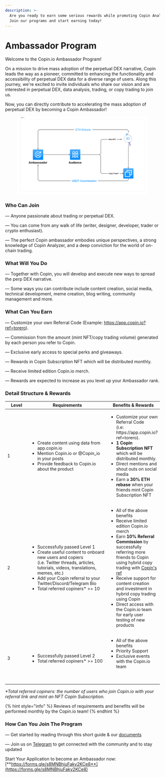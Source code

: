 ```yaml
---
description: >-
  Are you ready to earn some serious rewards while promoting Copin Analyzer?
  Join our programs and start earning today!
---
```


# Ambassador Program

Welcome to the Copin.io Ambassador Program!

On a mission to drive mass adoption of the perpetual DEX narrative, Copin leads the way as a pioneer, committed to enhancing the functionality and accessibility of perpetual DEX data for a diverse range of users. Along this journey, we're excited to invite individuals who share our vision and are interested in perpetual DEX, data analysis, trading, or copy trading to join us.&#x20;

Now, you can directly contribute to accelerating the mass adoption of perpetual DEX by becoming a Copin Ambassador!

<figure><img src="../../.gitbook/assets/image (89).png" alt=""><figcaption></figcaption></figure>

### Who Can Join

— Anyone passionate about trading or perpetual DEX.

— You can come from any walk of life (writer, designer, developer, trader or crypto enthusiast).

— The perfect Copin ambassador embodies unique perspectives, a strong knowledge of Copin Analyzer, and a deep conviction for the world of on-chain trading.

### What Will You Do

— Together with Copin, you will develop and execute new ways to spread the perp DEX narrative.

— Some ways you can contribute include content creation, social media, technical development, meme creation, blog writing, community management and more.

### What Can You Earn

— Customize your own Referral Code (Example: https://app.copin.io?ref=torero).

— Commission from the amount (mint NFT/copy trading volume) generated by each person you refer to Copin.

— Exclusive early access to special perks and giveaways.

— Rewards in Copin Subscription NFT which will be distributed monthly.

— Receive limited edition Copin.io merch.

— Rewards are expected to increase as you level up your Ambassador rank.

### Detail Structure & Rewards

<table data-full-width="false"><thead><tr><th width="88">Level</th><th width="303">Requirements</th><th>Benefits &#x26; Rewards</th></tr></thead><tbody><tr><td>1<br></td><td><ul><li>Create content using data from app.copin.io</li><li>Mention Copin.io or @Copin_io in your posts</li><li>Provide feedback to Copin.io about the product</li></ul></td><td><ul><li>Customize your own Referral Code <br>(i.e: https://app.copin.io?ref=torero).</li><li><strong>1 Copin Subscription NFT</strong> which will be distributed monthly.</li><li>Direct mentions and shout outs on social media</li><li>Earn a <strong>30% ETH rebase</strong> when your friends mint Copin Subscription NFT</li></ul></td></tr><tr><td>2</td><td><ul><li>Successfully passed Level 1</li><li>Create useful content to onboard new users and copiers <br>(i.e. Twitter threads, articles, tutorials, videos, translations, memes, etc.)</li><li>Add your Copin referral to your Twitter/Discord/Telegram Bio</li><li>Total referred copiners* >= 10</li></ul></td><td><ul><li>All of the above benefits</li><li>Receive limited edition Copin.io merch</li><li>Earn <strong>10% Referral Commission</strong> by successfully referring more friends to Copin using hybrid copy trading with <a href="https://docs.copin.io/welcome/official-link/exchange-partners">Copin's ref</a></li><li>Receive support for content creation and investment in hybrid copy trading using Copin</li><li>Direct access with the Copin.io team for early user testing of new products</li></ul></td></tr><tr><td>3</td><td><ul><li>Successfully passed Level 2</li><li>Total referred copiners* >= 100</li></ul></td><td><ul><li>All of the above benefits</li><li>Priority Support</li><li>Exclusive events with the Copin.io team</li></ul><p><br></p></td></tr></tbody></table>

_\*Total referred copiners: the number of users who join Copin.io with your referral link and mint an NFT Copin Subscription._

{% hint style="info" %}
Reviews of requirements and benefits will be performed monthly by the Copin.io team!
{% endhint %}

### How Can You Join The Program

— Get started by reading through this short guide & our [documents](https://docs.copin.io/)

— Join us on [Telegram](http://t.me/Copin\_io) to get connected with the community and to stay updated

Start Your Application to become an Ambassador now: [**https://forms.gle/s8MNBhjuFaky2KCe8**](https://forms.gle/s8MNBhjuFaky2KCe8)
